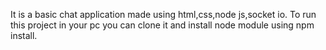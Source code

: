 It is a basic chat application made using html,css,node js,socket io.
To run this project in your pc you can clone it and install node module using npm install.
